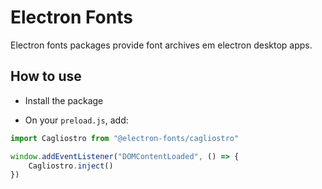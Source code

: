 # Electron Fonts

Electron fonts packages provide font archives em electron desktop apps.

## How to use

* Install the package

* On your `preload.js`, add:

```ts
import Cagliostro from "@electron-fonts/cagliostro"

window.addEventListener("DOMContentLoaded", () => {
    Cagliostro.inject()
})
```